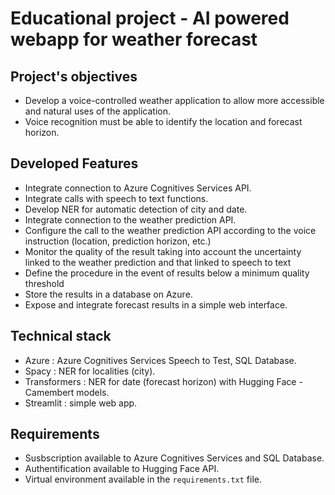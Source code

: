 # Educational project - AI powered webapp for weather forecast

## Project's objectives

- Develop a voice-controlled weather application to allow more accessible and natural uses of the application.
- Voice recognition must be able to identify the location and forecast horizon.

## Developed Features

- Integrate connection to Azure Cognitives Services API.
- Integrate calls with speech to text functions.
- Develop NER for automatic detection of city and date.
- Integrate connection to the weather prediction API.
- Configure the call to the weather prediction API according to the voice instruction (location, prediction horizon, etc.)
- Monitor the quality of the result taking into account the uncertainty linked to the weather prediction and that linked to speech to text
- Define the procedure in the event of results below a minimum quality threshold
- Store the results in a database on Azure.
- Expose and integrate forecast results in a simple web interface.

## Technical stack

- Azure : Azure Cognitives Services Speech to Test, SQL Database.
- Spacy : NER for localities (city).
- Transformers : NER for date (forecast horizon) with Hugging Face - Camembert models.
- Streamlit : simple web app.

## Requirements

- Susbscription available to Azure Cognitives Services and SQL Database.
- Authentification available to Hugging Face API.
- Virtual environment available in the `requirements.txt` file.
